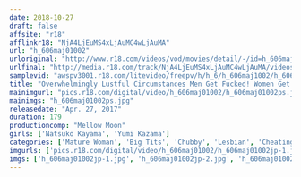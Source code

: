 ```yaml
---
date: 2018-10-27
draft: false
affsite: "r18"
afflinkr18: "NjA4LjEuMS4xLjAuMC4wLjAuMA"
url: "h_606maj01002"
urloriginal: "http://www.r18.com/videos/vod/movies/detail/-/id=h_606maj01002"
urlfinal: "http://media.r18.com/track/NjA4LjEuMS4xLjAuMC4wLjAuMA/videos/vod/movies/detail/-/id=h_606maj01002"
samplevid: "awspv3001.r18.com/litevideo/freepv/h/h_6/h_606maj1002/h_606maj1002_dmb_w.mp4"
title: "Overwhelmingly Lustful Circumstances Men Get Fucked! Women Get Fucked! We're Showing Your Wife All The Cum You Ejaculated! Women Who Love To Suck Cock Women Who Love To Eat Pussy Yumi Kazama Natsuko Kayama"
mainimgurl: "pics.r18.com/digital/video/h_606maj01002/h_606maj01002ps.jpg"
mainimgs: "h_606maj01002ps.jpg"
releasedate: "Apr. 27, 2017"
duration: 179
productioncomp: "Mellow Moon"
girls: ['Natsuko Kayama', 'Yumi Kazama']
categories: ['Mature Woman', 'Big Tits', 'Chubby', 'Lesbian', 'Cheating Wife', 'Drama', 'Threesome / Foursome', 'Hi-Def']
imgurls: ['pics.r18.com/digital/video/h_606maj01002/h_606maj01002jp-1.jpg', 'pics.r18.com/digital/video/h_606maj01002/h_606maj01002jp-2.jpg', 'pics.r18.com/digital/video/h_606maj01002/h_606maj01002jp-3.jpg', 'pics.r18.com/digital/video/h_606maj01002/h_606maj01002jp-4.jpg', 'pics.r18.com/digital/video/h_606maj01002/h_606maj01002jp-5.jpg', 'pics.r18.com/digital/video/h_606maj01002/h_606maj01002jp-6.jpg', 'pics.r18.com/digital/video/h_606maj01002/h_606maj01002jp-7.jpg', 'pics.r18.com/digital/video/h_606maj01002/h_606maj01002jp-8.jpg', 'pics.r18.com/digital/video/h_606maj01002/h_606maj01002jp-9.jpg', 'pics.r18.com/digital/video/h_606maj01002/h_606maj01002jp-10.jpg', 'pics.r18.com/digital/video/h_606maj01002/h_606maj01002jp-11.jpg', 'pics.r18.com/digital/video/h_606maj01002/h_606maj01002jp-12.jpg', 'pics.r18.com/digital/video/h_606maj01002/h_606maj01002jp-13.jpg', 'pics.r18.com/digital/video/h_606maj01002/h_606maj01002jp-14.jpg', 'pics.r18.com/digital/video/h_606maj01002/h_606maj01002jp-15.jpg', 'pics.r18.com/digital/video/h_606maj01002/h_606maj01002jp-16.jpg', 'pics.r18.com/digital/video/h_606maj01002/h_606maj01002jp-17.jpg', 'pics.r18.com/digital/video/h_606maj01002/h_606maj01002jp-18.jpg', 'pics.r18.com/digital/video/h_606maj01002/h_606maj01002jp-19.jpg', 'pics.r18.com/digital/video/h_606maj01002/h_606maj01002jp-20.jpg']
imgs: ['h_606maj01002jp-1.jpg', 'h_606maj01002jp-2.jpg', 'h_606maj01002jp-3.jpg', 'h_606maj01002jp-4.jpg', 'h_606maj01002jp-5.jpg', 'h_606maj01002jp-6.jpg', 'h_606maj01002jp-7.jpg', 'h_606maj01002jp-8.jpg', 'h_606maj01002jp-9.jpg', 'h_606maj01002jp-10.jpg', 'h_606maj01002jp-11.jpg', 'h_606maj01002jp-12.jpg', 'h_606maj01002jp-13.jpg', 'h_606maj01002jp-14.jpg', 'h_606maj01002jp-15.jpg', 'h_606maj01002jp-16.jpg', 'h_606maj01002jp-17.jpg', 'h_606maj01002jp-18.jpg', 'h_606maj01002jp-19.jpg', 'h_606maj01002jp-20.jpg']
---
```

